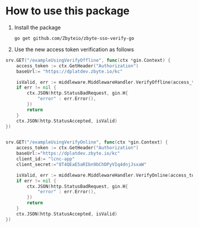 # How to use this package

1. Install the package
	
	`go get github.com/Zbyteio/zbyte-sso-verify-go`

2. Use the new access token verification as follows
```go
srv.GET("/exampleUsingVerifyOffline", func(ctx *gin.Context) {
  	access_token := ctx.GetHeader("Authorization")
  	baseUrl:= "https://dplatdev.zbyte.io/kc"

	isValid, err := middleware.MiddlewareHandler.VerifyOffline(access_token,baseUrl)
	if err != nil {
		ctx.JSON(http.StatusBadRequest, gin.H{
			"error" : err.Error(),
		})
		return
	}
	ctx.JSON(http.StatusAccepted, isValid)
})


srv.GET("/exampleUsingVerifyOnline", func(ctx *gin.Context) {
  	access_token := ctx.GetHeader("Authorization")
  	baseUrl:="https://dplatdev.zbyte.io/kc"
  	client_id:= "lcnc-app"
  	client_secret:="8T4QEaE5aRIbn9bChDPyVIq4dnjJsxaW"

	isValid, err := middleware.MiddlewareHandler.VerifyOnline(access_token,baseUrl ,clientId, client_secret)
	if err != nil {
		ctx.JSON(http.StatusBadRequest, gin.H{
			"error" : err.Error(),
		})
		return
	}
	ctx.JSON(http.StatusAccepted, isValid)
})
```